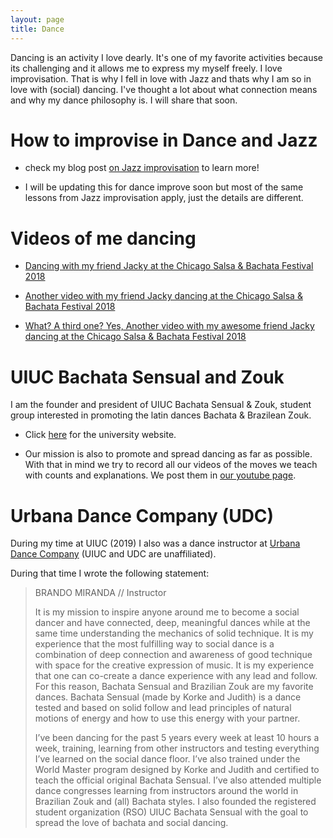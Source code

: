 ```yaml
---
layout: page
title: Dance
---
```



Dancing is an activity I love dearly.
It's one of my favorite activities because its challenging and it allows me
to express my myself freely.
I love improvisation. That is why I fell in love with Jazz and thats why
I am so in love with (social) dancing.
I've thought a lot about what connection means and why my
dance philosophy is.
I will share that soon.


# How to improvise in Dance and Jazz

- check my blog post [on Jazz improvisation](_posts/2019-10-31-jazz-improvisation.md)
 to learn more!

- I will be updating this for dance improve soon but most of the same lessons
from Jazz improvisation apply, just the details are different.

# Videos of me dancing

- [Dancing with my friend Jacky at the Chicago Salsa & Bachata Festival 2018](https://youtu.be/kiVNtBOuFM8)

- [Another video with my friend Jacky dancing at the Chicago Salsa & Bachata Festival 2018](https://youtu.be/pLvOPosVZUU)

- [What? A third one? Yes, Another video with my awesome friend Jacky dancing at the Chicago Salsa & Bachata Festival 2018](https://youtu.be/_xw520qaw2o)

# UIUC Bachata Sensual and Zouk

I am the founder and president of UIUC Bachata Sensual & Zouk, student
group interested in promoting the latin dances Bachata & Brazilean Zouk.

- Click [here](https://illinois.campuslabs.com/engage/organization/facebookuiucsbachata) for the university website.

- Our mission is also to promote and spread dancing as far as possible.
With that in mind we try to record all our videos of the moves we teach
with counts and explanations.
We post them in [our youtube page](https://www.youtube.com/channel/UCcT5YnFyYs_hXm76MGMJ8TQ).


# Urbana Dance Company (UDC)

During my time at UIUC (2019) I also was a dance instructor at [Urbana Dance Company](https://www.urbanadancecompany.com/)
(UIUC and UDC are unaffiliated).

During that time I wrote the following statement:

> BRANDO MIRANDA // Instructor
> 
> It is my mission to inspire anyone around me to become a social dancer and have connected, deep, meaningful dances while at the same time understanding the mechanics of solid technique. It is my experience that the most fulfilling way to social dance is a combination of deep connection and awareness of good technique with space for the creative expression of music. It is my experience that one can co-create a dance experience with any lead and follow. For this reason, Bachata Sensual and Brazilian Zouk are my favorite dances. Bachata Sensual (made by Korke and Judith) is a dance tested and based on solid follow and lead principles of natural motions of energy and how to use this energy with your partner.
>
>I’ve been dancing for the past 5 years every week at least 10 hours a week, training, learning from other instructors and testing everything I’ve learned on the social dance floor. I’ve also trained under the World Master program designed by Korke and Judith and certified to teach the official original Bachata Sensual. I’ve also attended multiple dance congresses learning from instructors around the world in Brazilian Zouk and (all) Bachata styles. I also founded the registered student organization (RSO) UIUC Bachata Sensual with the goal to spread the love of bachata and social dancing.